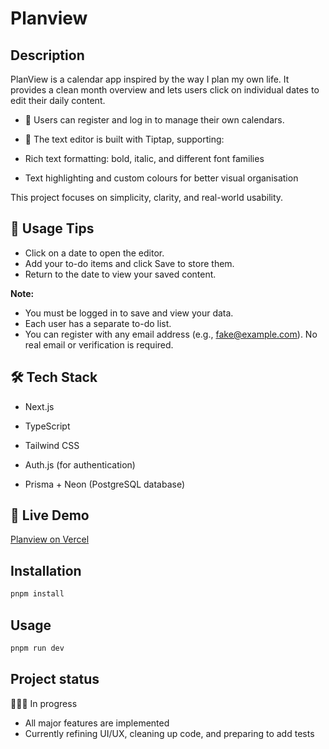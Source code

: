 # Planview

## Description

PlanView is a calendar app inspired by the way I plan my own life. It provides a clean month overview and lets users click on individual dates to edit their daily content.

- 🔐 Users can register and log in to manage their own calendars.

- 📝 The text editor is built with Tiptap, supporting:

- Rich text formatting: bold, italic, and different font families

- Text highlighting and custom colours for better visual organisation

This project focuses on simplicity, clarity, and real-world usability.

## 📝 Usage Tips

- Click on a date to open the editor.
- Add your to-do items and click Save to store them.
- Return to the date to view your saved content.

**Note:**

- You must be logged in to save and view your data.
- Each user has a separate to-do list.
- You can register with any email address (e.g., fake@example.com). No real email or verification is required.

## 🛠️ Tech Stack

- Next.js

- TypeScript

- Tailwind CSS

- Auth.js (for authentication)

- Prisma + Neon (PostgreSQL database)

## 🚀 Live Demo

[Planview on Vercel](https://planner-drab-two.vercel.app/)

## Installation

```bash
pnpm install
```

## Usage

```bash
pnpm run dev
```

## Project status

👩🏻‍💻 In progress

- All major features are implemented
- Currently refining UI/UX, cleaning up code, and preparing to add tests

